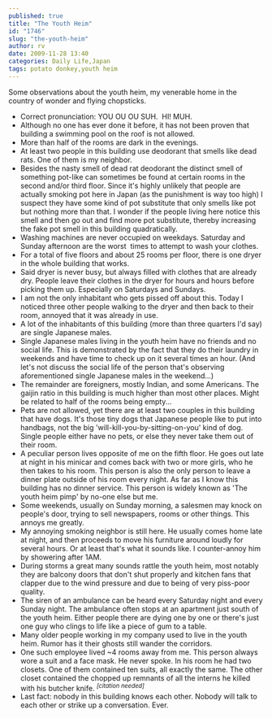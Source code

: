 ```yaml
---
published: true
title: "The Youth Heim"
id: "1746"
slug: "the-youth-heim"
author: rv
date: 2009-11-28 13:40
categories: Daily Life,Japan
tags: potato donkey,youth heim
---
```

Some observations about the youth heim, my venerable home in the country of wonder and flying chopsticks.
<ul>
	<li>Correct pronunciation: YOU OU OU SUH.  HI! MUH.</li>
	<li>Although no one has ever done it before, it has not been proven that building a swimming pool on the roof is not allowed.</li>
	<li>More than half of the rooms are dark in the evenings.</li>
	<li>At least two people in this building use deodorant that smells like dead rats. One of them is my neighbor.</li>
	<li>Besides the nasty smell of dead rat deodorant the distinct smell of something pot-like can sometimes be found at certain rooms in the second and/or third floor. Since it's highly unlikely that people are actually smoking pot here in Japan (as the punishment is way too high) I suspect they have some kind of pot substitute that only smells like pot but nothing more than that. I wonder if the people living here notice this smell and then go out and find more pot substitute, thereby increasing the fake pot smell in this building quadratically.</li>
	<li>Washing machines are never occupied on weekdays. Saturday and Sunday afternoon are the worst  times to attempt to wash your clothes.</li>
	<li>For a total of five floors and about 25 rooms per floor, there is one dryer in the whole building that works.</li>
	<li>Said dryer is never busy, but always filled with clothes that are already dry. People leave their clothes in the dryer for hours and hours before picking them up. Especially on Saturdays and Sundays.</li>
	<li>I am not the only inhabitant who gets pissed off about this. Today I noticed three other people walking to the dryer and then back to their room, annoyed that it was already in use.</li>
	<li>A lot of the inhabitants of this building (more than three quarters I'd say) are single Japanese males.</li>
	<li>Single Japanese males living in the youth heim have no friends and no social life. This is demonstrated by the fact that they do their laundry in weekends and have time to check up on it several times an hour. (And let's not discuss the social life of the person that's observing aforementioned single Japanese males in the weekend...)</li>
	<li>The remainder are foreigners, mostly Indian, and some Americans. The gaijin ratio in this building is much higher than most other places. Might be related to half of the rooms being empty...</li>
	<li>Pets are not allowed, yet there are at least two couples in this building that have dogs. It's those tiny dogs that Japanese people like to put into handbags, not the big 'will-kill-you-by-sitting-on-you' kind of dog. Single people either have no pets, or else they never take them out of their room.</li>
	<li>A peculiar person lives opposite of me on the fifth floor. He goes out late at night in his minicar and comes back with two or more girls, who he then takes to his room. This person is also the only person to leave a dinner plate outside of his room every night. As far as I know this building has no dinner service. This person is widely known as 'The youth heim pimp' by no-one else but me.</li>
	<li>Some weekends, usually on Sunday morning, a salesmen may knock on people's door, trying to sell newspapers, rooms or other things. This annoys me greatly.</li>
	<li>My annoying smoking neighbor is still here. He usually comes home late at night, and then proceeds to move his furniture around loudly for several hours. Or at least that's what it sounds like. I counter-annoy him by showering after 1AM.</li>
	</li>
	<li>During storms a great many sounds rattle the youth heim, most notably they are balcony doors that don't shut properly and kitchen fans that clapper due to the wind pressure and due to being of very piss-poor quality.</li>
	<li>The siren of an ambulance can be heard every Saturday night and every Sunday night. The ambulance often stops at an apartment just south of the youth heim. Either people there are dying one by one or there's just one guy who clings to life like a piece of gum to a table.</li>
	<li>Many older people working in my company used to live in the youth heim. Rumor has it their ghosts still wander the corridors.</li>
	<li>One such employee lived ~4 rooms away from me. This person always wore a suit and a face mask. He never spoke. In his room he had two closets. One of them contained ten suits, all exactly the same. The other closet contained the chopped up remnants of all the interns he killed with his butcher knife. <sup><em>[citation needed]</em></sup></li>
	<li>Last fact: nobody in this building knows each other. Nobody will talk to each other or strike up a conversation. Ever.</li>
</ul>
